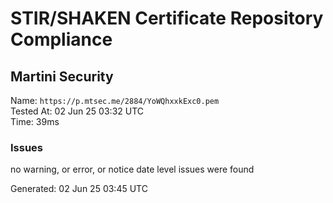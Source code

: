 # STIR/SHAKEN Certificate Repository Compliance

## Martini Security

Name: `https://p.mtsec.me/2884/YoWQhxxkExc0.pem`\
Tested At: 02 Jun 25 03:32 UTC\
Time: 39ms

### Issues

no warning, or error, or notice date level issues were found

Generated: 02 Jun 25 03:45 UTC